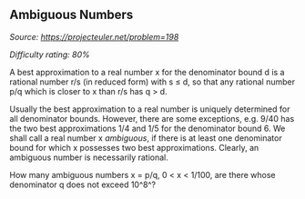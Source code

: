Ambiguous Numbers
-----------------

*Source: https://projecteuler.net/problem=198*


*Difficulty rating: 80%*

A best approximation to a real number x for the denominator bound d is a
rational number r/s (in reduced form) with s ≤ d, so that any rational
number p/q which is closer to x than r/s has q \> d.

Usually the best approximation to a real number is uniquely determined
for all denominator bounds. However, there are some exceptions, e.g.
9/40 has the two best approximations 1/4 and 1/5 for the denominator
bound 6. We shall call a real number x *ambiguous*, if there is at least
one denominator bound for which x possesses two best approximations.
Clearly, an ambiguous number is necessarily rational.

How many ambiguous numbers x = p/q, 0 \< x \< 1/100, are there whose
denominator q does not exceed 10^8^?
